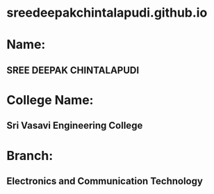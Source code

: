 # sreedeepakchintalapudi.github.io

# Name:
 ## SREE DEEPAK CHINTALAPUDI

# **College Name**:
 ## **Sri Vasavi Engineering College**

# **Branch**:
 ## **Electronics and Communication Technology**

